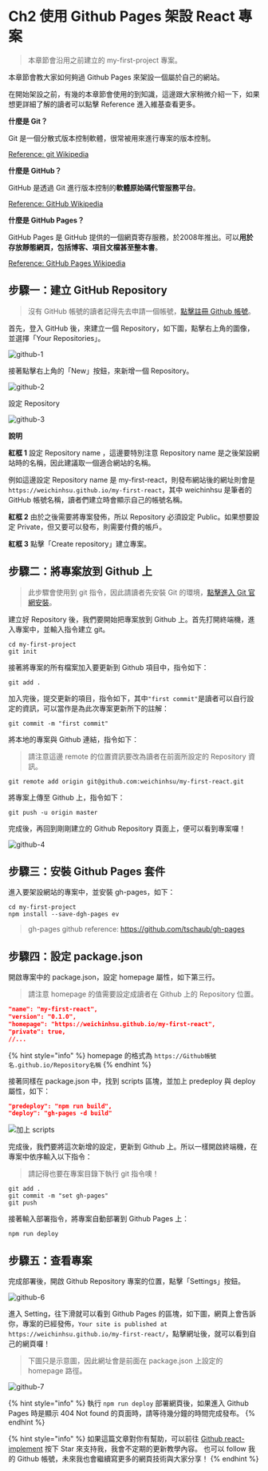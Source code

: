 # Ch2 使用 Github Pages 架設 React 專案

> 本章節會沿用之前建立的 my-first-project 專案。

本章節會教大家如何夠過 Github Pages 來架設一個屬於自己的網站。

在開始架設之前，有幾的本章節會使用的到知識，這邊跟大家稍微介紹一下，如果想更詳細了解的讀者可以點擊 Reference 進入維基查看更多。

**什麼是 Git？**

Git 是一個分散式版本控制軟體，很常被用來進行專案的版本控制。

[Reference: git Wikipedia](https://zh.wikipedia.org/wiki/Git)

**什麼是 GitHub？**

GitHub 是透過 Git 進行版本控制的**軟體原始碼代管服務平台**。

[Reference: GitHub Wikipedia](https://zh.wikipedia.org/wiki/GitHub)

**什麼是 GitHub Pages？**

GitHub Pages 是 GitHub 提供的一個網頁寄存服務，於2008年推出。可以**用於存放靜態網頁，包括博客、項目文檔甚至整本書**。

[Reference: GitHub Pages Wikipedia](https://zh.wikipedia.org/wiki/GitHub_Pages)

## 步驟一：建立 GitHub Repository

> 沒有 GitHub 帳號的讀者記得先去申請一個帳號，[點擊註冊 Github 帳號](https://github.com/join?return_to=%2Fweichinhsu%2Freact-implement&source=login)。

首先，登入 GitHub 後，來建立一個 Repository，如下圖，點擊右上角的圖像，並選擇「Your Repositories」。

![github-1](https://github.com/weichinhsu/react-implement/blob/master/images/ch2/github-1.png?raw=true)

接著點擊右上角的「New」按鈕，來新增一個 Repository。

![github-2](https://github.com/weichinhsu/react-implement/blob/master/images/ch2/github-2.png?raw=true)

設定 Repository

![github-3](https://github.com/weichinhsu/react-implement/blob/master/images/ch2/github-3.png?raw=true)

**說明**

**紅框 1** 設定 Repository name ，這邊要特別注意 Repository name 是之後架設網站時的名稱，因此建議取一個適合網站的名稱。

例如這邊設定 Repository name 是 my-first-react，則發布網站後的網址則會是 `https://weichinhsu.github.io/my-first-react`，其中 weichinhsu 是筆者的 GitHub 帳號名稱，讀者們建立時會顯示自己的帳號名稱。

**紅框 2** 
由於之後需要將專案發佈，所以 Repository 必須設定 Public。如果想要設定 Private，但又要可以發布，則需要付費的帳戶。

**紅框 3** 
點擊「Create repository」建立專案。

## 步驟二：將專案放到 Github 上

> 此步驟會使用到 git 指令，因此請讀者先安裝 Git 的環境，[點擊進入 Git 官網安裝](https://git-scm.com/)。

建立好 Repository 後，我們要開始把專案放到 Github 上。首先打開終端機，進入專案中，並輸入指令建立 git。
```
cd my-first-project
git init
```

接著將專案的所有檔案加入要更新到 Github 項目中，指令如下：
```
git add .
```

加入完後，提交更新的項目，指令如下，其中`"first commit"`是讀者可以自行設定的資訊，可以當作是為此次專案更新所下的註解：
```
git commit -m "first commit"
```
將本地的專案與 Github 連結，指令如下：

> 請注意這邊 remote 的位置資訊要改為讀者在前面所設定的 Repository 資訊。

```
git remote add origin git@github.com:weichinhsu/my-first-react.git
```
將專案上傳至 Github 上，指令如下：
```
git push -u origin master
```

完成後，再回到剛剛建立的 Github Repository 頁面上，便可以看到專案囉！

![github-4](https://github.com/weichinhsu/react-implement/blob/master/images/ch2/github-4.png?raw=true)

## 步驟三：安裝 Github Pages 套件
進入要架設網站的專案中，並安裝 gh-pages，如下：
```
cd my-first-project
npm install --save-dgh-pages ev
```
> gh-pages github reference: https://github.com/tschaub/gh-pages

## 步驟四：設定 package.json
開啟專案中的 package.json，設定 homepage 屬性，如下第三行。

> 請注意 homepage 的值需要設定成讀者在 Github 上的 Repository 位置。

``` json
"name": "my-first-react",
"version": "0.1.0",
"homepage": "https://weichinhsu.github.io/my-first-react",
"private": true,
//...
```

{% hint style="info" %}
homepage 的格式為 `https://Github帳號名.github.io/Repository名稱`
{% endhint %}

接著同樣在 package.json 中，找到 scripts 區塊，並加上 predeploy 與 deploy 屬性，如下：
```json
"predeploy": "npm run build",
"deploy": "gh-pages -d build"
```
![加上 scripts](https://github.com/weichinhsu/react-implement/blob/master/images/ch2/github-5.png?raw=true)

完成後，我們要將這次新增的設定，更新到 Github 上。所以一樣開啟終端機，在專案中依序輸入以下指令：

> 請記得也要在專案目錄下執行 git 指令噢！

```
git add .
git commit -m "set gh-pages"
git push
```

接著輸入部署指令，將專案自動部署到 Github Pages 上：
```
npm run deploy
```

## 步驟五：查看專案
完成部署後，開啟 Github Repository 專案的位置，點擊「Settings」按鈕。

![github-6](https://github.com/weichinhsu/react-implement/blob/master/images/ch2/github-6.png?raw=true)

進入 Setting，往下滑就可以看到 Github Pages 的區塊，如下圖，網頁上會告訴你，專案的已經發佈，`Your site is published at https://weichinhsu.github.io/my-first-react/`，點擊網址後，就可以看到自己的網頁囉！

> 下圖只是示意圖，因此網址會是前面在 package.json 上設定的 homepage 路徑。

![github-7](https://github.com/weichinhsu/react-implement/blob/master/images/ch2/github-7.png?raw=true)

{% hint style="info" %}
執行 `npm run deploy` 部署網頁後，如果進入 Github Pages 時是顯示 404 Not found 的頁面時，請等待幾分鐘的時間完成發布。
{% endhint %}

{% hint style="info" %}
如果這篇文章對你有幫助，可以前往 [Github react-implement](https://github.com/weichinhsu/react-implement) 按下 Star 來支持我，我會不定期的更新教學內容。 也可以 follow 我的 Github 帳號，未來我也會繼續寫更多的網頁技術與大家分享！
{% endhint %}
